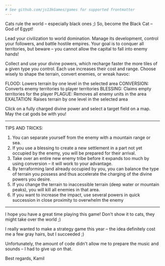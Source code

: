 ```yaml
---
# See github.com/js13kGames/games for supported frontmatter
---
```

Cats rule the world – especially black ones ;) So, become the Black Cat – God of Egypt!

Lead your civilization to world domination. Manage its development, control your followers, and battle hostile empires. Your goal is to conquer all territories, but beware – you cannot allow the capital to fall into enemy hands!

Collect and use your divine powers, which recharge faster the more tiles of a given type you control. Each use increases their cost and range. Choose wisely to shape the terrain, convert enemies, or wreak havoc:

FLOOD: Lowers terrain by one level in the selected area
CONVERSION: Converts enemy territories to player territories
BLESSING: Claims empty territories for the player
PLAGUE: Removes all enemy units in the area
EXALTATION: Raises terrain by one level in the selected area

Click on a fully charged divine power and select a target field on a map. 
May the cat gods be with you!

-------

TIPS AND TRICKS: 

1) You can separate yourself from the enemy with a mountain range or sea.
2) If you use a blessing to create a new settlement in a part not yet occupied by the enemy, you will be prepared for their arrival.
3) Take over an entire new enemy tribe before it expands too much by using conversion – it will work to your advantage.
4) By terraforming land already occupied by you, you can balance the type of terrain you possess and thus accelerate the charging of the divine powers you desire.
5) If you change the terrain to inaccessible terrain (deep water or mountain peaks), you will kill all enemies in that area.
6) If you want to increase the impact, use several powers in quick succession in close proximity to overwhelm the enemy

-------

I hope you have a great time playing this game! Don't show it to cats, they might take over the world ;)

I really wanted to make a strategy game this year – the idea definitely cost me a few gray hairs, but I succeeded ;)

Unfortunately, the amount of code didn't allow me to prepare the music and sounds – I had to give up on that.

Best regards,
Kamil 

